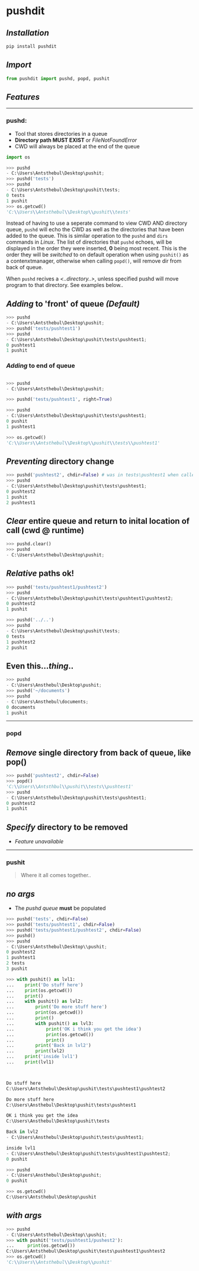 # **pushdit** 

## ***Installation***
```python
pip install pushdit
```


## ***Import***


```python
from pushdit import pushd, popd, pushit
```

## ***Features***
---
### **pushd**:
-   Tool that stores directories in a queue
-   <b>Directory path MUST EXIST </b> or *FileNotFoundError*
-   CWD will always be placed at the end of the queue
  
```python
import os

>>> pushd
- C:\Users\Antsthebul\Desktop\pushit;
>>> pushd('tests') 
>>> pushd
- C:\Users\Antsthebul\Desktop\pushit\tests;
0 tests
1 pushit
>>> os.getcwd()
'C:\\Users\\Antsthebul\\Desktop\\pushit\\tests'
```


Instead of having to use a seperate command to view CWD AND directory queue, `pushd` will echo the CWD as well as the directories that have been added to the queue. This is similar operation to the  `pushd` and `dirs` commands in *Linux*. The list of directories that `pushd` echoes, will be displayed in the order they were inserted, <b>0</b> being most recent. This is the order they will be *switched* to on default operation when using `pushit()` as a contenxtmanager, otherwise when calling `popd()`, will remove dir from back of queue. 

When `pushd` recives a *<..directory..>*, unless specified pushd will move program to that directory. See examples below.. 

## *Adding* to 'front' of queue *(Default)*
```python
>>> pushd
- C:\Users\Antsthebul\Desktop\pushit;
>>> pushd('tests/pushtest1')
>>> pushd
- C:\Users\Antsthebul\Desktop\pushit\tests\pushtest1;
0 pushtest1
1 pushit
```

### *Adding* to end of queue 
```python

>>> pushd
- C:\Users\Antsthebul\Desktop\pushit;

>>> pushd('tests/pushtest1', right=True)

>>> pushd
- C:\Users\Antsthebul\Desktop\pushit\tests\pushtest1;
0 pushit
1 pushtest1

>>> os.getcwd()
'C:\\Users\\Antsthebul\\Desktop\\pushit\\tests\\pushtest1'
```

## *Preventing* directory change
```python
>>> pushd('pushtest2', chdir=False) # was in tests\pushtest1 when called
>>> pushd
- C:\Users\Antsthebul\Desktop\pushit\tests\pushtest1;
0 pushtest2
1 pushit
2 pushtest1 
```
## *Clear* entire queue and return to inital location of call (cwd @ runtime)
```python
>>> pushd.clear() 
>>> pushd
- C:\Users\Antsthebul\Desktop\pushit;
```

## *Relative* paths ok!
```python
>>> pushd('tests/pushtest1/pushtest2')
>>> pushd
- C:\Users\Antsthebul\Desktop\pushit\tests\pushtest1\pushtest2;
0 pushtest2
1 pushit

>>> pushd('../..')
>>> pushd
- C:\Users\Antsthebul\Desktop\pushit\tests;
0 tests
1 pushtest2
2 pushit

```

## Even this...***thing***..
```python
>>> pushd
- C:\Users\Ansthebul\Desktop\pushit;
>>> pushd('~/documents') 
>>> pushd
- C:\Users\Ansthebul\documents;
0 documents
1 pushit
```
---
### **popd**
## *Remove* single directory from back of queue, like pop() 
```python
>>> pushd('pushtest2', chdir=False)
>>> popd()
'C:\\Users\\Antsthbul\\pushit\\tests\\pushtest1'
>>> pushd
- C:\Users\Antsthebul\Desktop\pushit\tests\pushtest1;
0 pushtest2
1 pushit
```
## *Specify* directory to be removed
    
-   *Feature unavailable*
---
### **pushit** 
>Where it all comes together..

## *no args*
-   The *pushd queue* **must** be populated

```python
>>> pushd('tests', chdir=False)
>>> pushd('tests/pushtest1', chdir=False) 
>>> pushd('tests/pushtest1/pushtest2', chdir=False) 
>>> pushd()
>>> pushd
- C:\Users\Antsthebul\Desktop\\pushit;
0 pushtest2
1 pushtest1
2 tests
3 pushit

>>> with pushit() as lvl1:
...    print('Do stuff here')
...    print(os.getcwd())
...    print()
...    with pushit() as lvl2:
...        print('Do more stuff here')
...        print(os.getcwd())
...        print()
...        with pushit() as lvl3:
...            print('OK i think you get the idea')
...            print(os.getcwd())
...            print()
...        print('Back in lvl2')
...        print(lvl2)
...    print('inside lvl1')
...    print(lvl1)



Do stuff here
C:\Users\Antsthebul\Desktop\pushit\tests\pushtest1\pushtest2

Do more stuff here
C:\Users\Ansthebul\Desktop\pushit\tests\pushtest1

OK i think you get the idea
C:\Users\Ansthebul\Desktop\pushit\tests

Back in lvl2
- C:\Users\Ansthebul\Desktop\pushit\tests\pushtest1;

inside lvl1
- C:\Users\Ansthebul\Desktop\pushit\tests\pushtest1\pushtest2;
0 pushit

>>> pushd
- C:\Users\Ansthebul\Desktop\pushit;
0 pushit

>>> os.getcwd()
C:\Users\Antsthebul\Desktop\pushit
```
## *with args*
```python
>>> pushd
- C:\Users\Antsthebul\Desktop\\pushit;
>>> with pushit('tests/pushtest1/pushest2'):
...     print(os.getcwd())
C:\Users\Antsthebul\Desktop\pushit\tests\pushtest1\pushtest2
>>> os.getcwd()
'C:\\Users\\Antsthebul\\Desktop\\pushit'
```
